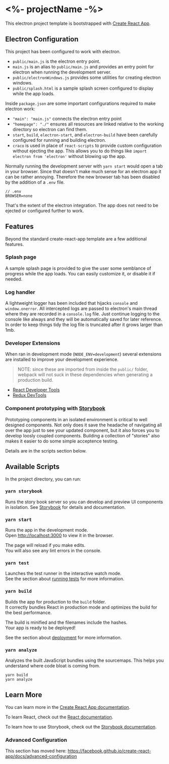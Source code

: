 # <%- projectName -%>


This electron project template is bootstrapped with [Create React App](https://github.com/facebook/create-react-app).

## Electron Configuration

This project has been configured to work with electron.

* `public/main.js` is the electron entry point.
* `main.js` is an alias to `public/main.js` and provides an entry point for electron when running the development server.
* `public/electronWindows.js` provides some utilities for creating electron windows.
* `public/splash.html` is a sample splash screen configured to display while the app loads.

Inside `package.json` are some important configurations required to make electron work:
* `"main": "main.js"` connects the electron entry point
* `"homepage": "./"` ensures all resources are linked relative to the working directory so electron can find them.
* `start`, `build`, `electron-start`, and `electron-build` have been carefully configured for running and building electron.
* `craco` is used in place of `react-scripts` to provide custom configuration without ejecting the app. This allows you to do things like `import electron from 'electron'` without blowing up the app.

Normally running the development server with `yarn start` would open a tab in your browser.
Since that doesn't make much sense for an electron app it can be rather annoying.
Therefore the new browser tab has been disabled by the addition of a `.env` file.

```
// .env
BROWSER=none
```

That's the extent of the electron integration. The app does not need to be ejected or configured further to work.

## Features

Beyond the standard create-react-app template are a few additional features.

### Splash page

A sample splash page is provided to give the user some semblance of progress while the app loads.
You can easily customize it, or disable it if needed.

### Log handler

A lightweight logger has been included that hijacks `console` and `window.onerror`.
All intercepted logs are passed to electron's main thread where they are recorded in a `console.log` file.
Just continue logging to the console like always and they will be automatically saved for later reference.
In order to keep things tidy the log file is truncated after it grows larger than 1mb.

### Developer Extensions

When ran in development mode (`NODE_ENV=development`) several extensions are installed
to improve your development experience.

> NOTE: since these are imported from inside the `public/` folder, webpack will not suck in these dependencies
> when generating a production build.

* [React Developer Tools](https://github.com/facebook/react-devtools)
* [Redux DevTools](https://extension.remotedev.io/)


### Component prototyping with [Storybook](https://storybook.js.org/)

Prototyping components in an isolated environment is critical to well designed components. Not only does it save the headache of navigating all over the app just to see your updated component, but it also forces you to develop loosly coupled components.
Building a collection of "stories" also makes it easier to do some simple acceptence testing.

Details are in the scripts section below.

## Available Scripts

In the project directory, you can run:

### `yarn storybook`

Runs the story book server so you can develop and preview UI components in isolation.
See [Storybook](https://storybook.js.org/) for details and documentation.

### `yarn start`

Runs the app in the development mode.<br>
Open [http://localhost:3000](http://localhost:3000) to view it in the browser.

The page will reload if you make edits.<br>
You will also see any lint errors in the console.

### `yarn test`

Launches the test runner in the interactive watch mode.<br>
See the section about [running tests](https://facebook.github.io/create-react-app/docs/running-tests) for more information.

### `yarn build`

Builds the app for production to the `build` folder.<br>
It correctly bundles React in production mode and optimizes the build for the best performance.

The build is minified and the filenames include the hashes.<br>
Your app is ready to be deployed!

See the section about [deployment](https://facebook.github.io/create-react-app/docs/deployment) for more information.

### `yarn analyze`

Analyzes the built JavaScript bundles using the sourcemaps.
This helps you understand where code bloat is coming from.

```
yarn build
yarn analyze
```

## Learn More

You can learn more in the [Create React App documentation](https://facebook.github.io/create-react-app/docs/getting-started).

To learn React, check out the [React documentation](https://reactjs.org/).

To learn how to use Storybook, check out the [Storybook documentation](https://storybook.js.org/).

### Advanced Configuration

This section has moved here: https://facebook.github.io/create-react-app/docs/advanced-configuration

